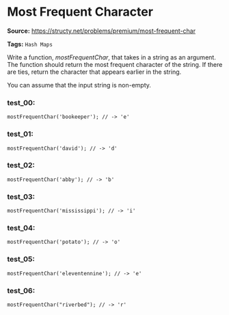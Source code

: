# Most Frequent Character
**Source:** https://structy.net/problems/premium/most-frequent-char

**Tags:** `Hash Maps` 

Write a function, *mostFrequentChar*, that takes in a string as an argument. The function should return the most frequent character of the string. If there are ties, return the character that appears earlier in the string.

You can assume that the input string is non-empty.

### test_00:

```
mostFrequentChar('bookeeper'); // -> 'e'

```

### test_01:

```
mostFrequentChar('david'); // -> 'd'

```

### test_02:

```
mostFrequentChar('abby'); // -> 'b'

```

### test_03:

```
mostFrequentChar('mississippi'); // -> 'i'

```

### test_04:

```
mostFrequentChar('potato'); // -> 'o'

```

### test_05:

```
mostFrequentChar('eleventennine'); // -> 'e'

```

### test_06:

```
mostFrequentChar("riverbed"); // -> 'r'

```

